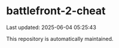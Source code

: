# battlefront-2-cheat

Last updated: 2025-06-04 05:25:43

This repository is automatically maintained.
